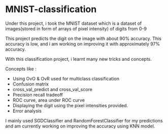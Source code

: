 # MNIST-classification

Under this project, i took the MNIST dataset which is a dataset of images(stored in form of arrays of pixel intensity) of digits from 0-9

This project predicts the digit on the image with about 90% accuracy. 
This accuracy is low, and i am working on improving it with approximately 97% accuracy. 

With this classification project, i learnt many new tricks and concepts.

Concepts like :
- Using OvO & OvR used for multiclass classification
- Confusion matrix
- cross_val_predict and cross_val_score
- Precision recall tradeoff
- ROC curve, area under ROC curve
- Displaying the digit using the pixel intensities provided.
- Error analysis


I mainly used SGDClassifier and RandomForestClassifier for my predictions and am currently working on improving the accuracy using KNN model.

